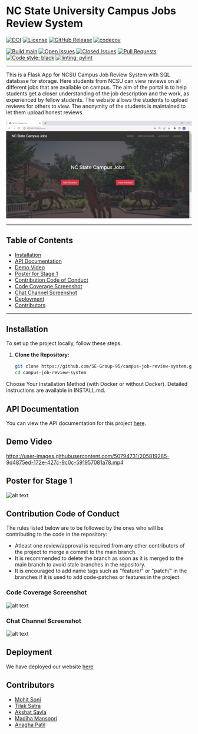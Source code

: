  # NC State University Campus Jobs Review System
 
<!-- <a href="https://github.com/ashishjoshi2605/ncsu-campus-jobs-review-system/actions" alt="Build Status"><img src="https://img.shields.io/github/workflow/status/ashishjoshi2605/ncsu-campus-jobs-review-system/Build%20main" /></a> -->
<!-- <img alt="GitHub Workflow Status" src="https://img.shields.io/github/workflow/status/ashishjoshi2605/ncsu-campus-jobs-review-system/website?color=magenta&label=Documentation"> -->
[![DOI](https://zenodo.org/badge/571841941.svg)](https://zenodo.org/badge/latestdoi/571841941)
[![License](https://img.shields.io/github/license/SE-Group-95/campus-job-review-system)](https://github.com/SE-Group-95/campus-job-review-system/blob/main/LICENSE)
[![GitHub Release](https://img.shields.io/github/release/SE-Group-95/campus-job-review-system.svg)](https://github.com/SE-Group-95/campus-job-review-system/releases)
[![codecov](https://codecov.io/gh/SE-Group-95/campus-job-review-system/branch/main/graph/badge.svg)](https://codecov.io/gh/SE-Group-95/campus-job-review-system)

[![Build main](https://github.com/SE-Group-95/campus-job-review-system/actions/workflows/check-commits.yml/badge.svg)](https://github.com/SE-Group-95/campus-job-review-system/actions/workflows/check-commits.yml)
[![Open Issues](https://img.shields.io/github/issues/SE-Group-95/campus-job-review-system)](https://github.com/SE-Group-95/campus-job-review-system/issues)
[![Closed Issues](https://img.shields.io/github/issues-closed/SE-Group-95/campus-job-review-system?color=brightgreen)](https://github.com/SE-Group-95/campus-job-review-system/issues?q=is%3Aissue+is%3Aclosed)
[![Pull Requests](https://img.shields.io/github/issues-pr/SE-Group-95/campus-job-review-system)](https://github.com/SE-Group-95/campus-job-review-system/pulls)
[![Code style: black](https://img.shields.io/badge/code%20style-black-000000.svg)](https://github.com/psf/black)
[![linting: pylint](https://img.shields.io/badge/linting-pylint-yellowgreen)](https://github.com/PyCQA/pylint)

---

This is a Flask App for NCSU Campus Job Review System with SQL database for storage. Here students from NCSU can view reviews on all different jobs that are available on campus. The aim of the portal is to help students get a closer understanding of the job description and the work, as experienced by fellow students. The website allows the students to upload reviews for others to view. The anonymity of the students is maintained to let them upload honest reviews.

![homepage.jpeg](Data%2Fhomepage.jpeg) 

---

## Table of Contents

- [Installation](#installation)
- [API Documentation](#api-documentation)
- [Demo Video](#demo-video)
- [Poster for Stage 1](#poster-for-stage-1)
- [Contribution Code of Conduct](#contribution-code-of-conduct)
- [Code Coverage Screenshot](#code-coverage-screenshot)
- [Chat Channel Screenshot](#chat-channel-screenshot)
- [Deployment](#deployment)
- [Contributors](#contributors)

---


## Installation
To set up the project locally, follow these steps.

1. **Clone the Repository:**
   ```bash
   git clone https://github.com/SE-Group-95/campus-job-review-system.git
   cd campus-job-review-system
   ```
Choose Your Installation Method (with Docker or without Docker). Detailed instructions are available in INSTALL.md.

## API Documentation
You can view the API documentation for this project [here](docs/index.html).

## Demo Video
https://user-images.githubusercontent.com/50794731/205819285-9d4875ed-172e-427c-9c0c-591957081a78.mp4


## Poster for Stage 1
![alt text](https://github.com/ashishjoshi2605/ncsu-campus-jobs-review-system/blob/main/app/static/Poster.jpg)

## Contribution Code of Conduct

The rules listed below are to be followed by the ones who will be contributing to the code in the repository:
  
  - Atleast one review/approval is required from any other contributors of the project to merge a commit to the main branch.
  - It is recommended to delete the branch as soon as it is merged to the main branch to avoid stale branches in the repository.
  - It is encouraged to add name tags such as "feature/" or "patch/" in the branches if it is used to add code-patches or features in the project.
  
### Code Coverage Screenshot

![alt text](https://github.com/akshat22/campus-job-review-system/blob/main/Data/code_coverage.jpeg)

### Chat Channel Screenshot

![alt text](https://github.com/akshat22/campus-job-review-system/blob/main/Data/chatCommunication.jpeg)

## Deployment
We have deployed our website [here](http://44.204.178.112:5000/)

## Contributors

- [Mohit Soni](https://github.com/mohitsoni2111)
- [Tilak Satra](https://github.com/tilaksatra)
- [Akshat Savla](https://github.com/akshat22)
- [Madiha Mansoori](https://github.com/madiha2001)
- [Anagha Patil](https://github.com/Anagha-2000)
